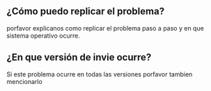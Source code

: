 ## ¿Cómo puedo replicar el problema?
porfavor explicanos como replicar el problema paso a paso y en que sistema operativo ocurre.
## ¿En que versión de invie ocurre?
Si este problema ocurre en todas las versiones porfavor tambien mencionarlo
